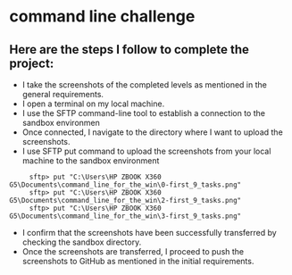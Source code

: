 # command line challenge

## Here are the steps I follow to complete the project:
- I take the screenshots of the completed levels as mentioned in the general requirements.
- I open a terminal on my local machine.
- I use the SFTP command-line tool to establish a connection to the sandbox environmen
- Once connected, I navigate to the directory where I want to upload the screenshots.
- I use SFTP put command to upload the screenshots from your local machine to the sandbox environment

<p>

```
     sftp> put "C:\Users\HP ZBOOK X360 G5\Documents\command_line_for_the_win\0-first_9_tasks.png"
     sftp> put "C:\Users\HP ZBOOK X360 G5\Documents\command_line_for_the_win\2-first_9_tasks.png"
     sftp> put "C:\Users\HP ZBOOK X360 G5\Documents\command_line_for_the_win\3-first_9_tasks.png"
```

</p>

- I confirm that the screenshots have been successfully transferred by checking the sandbox directory.
- Once the screenshots are transferred, I proceed to push the screenshots to GitHub as mentioned in the initial requirements.

